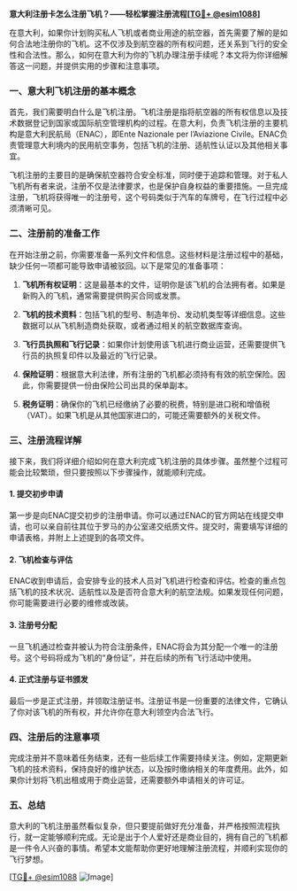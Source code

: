 **意大利注册卡怎么注册飞机？——轻松掌握注册流程[[TG💪+ @esim1088](https://t.me/s/esim1088)]**

在意大利，如果你计划购买私人飞机或者商业用途的航空器，首先需要了解的是如何合法地注册你的飞机。这不仅涉及到航空器的所有权问题，还关系到飞行的安全性和合法性。那么，如何在意大利为你的飞机办理注册手续呢？本文将为你详细解答这一问题，并提供实用的步骤和注意事项。

### 一、意大利飞机注册的基本概念

首先，我们需要明白什么是飞机注册。飞机注册是指将航空器的所有权信息以及技术数据登记到国家或国际航空管理机构的过程。在意大利，负责飞机注册的主要机构是意大利民航局（ENAC），即Ente Nazionale per l’Aviazione Civile。ENAC负责管理意大利境内的民用航空事务，包括飞机的注册、适航性认证以及其他相关事宜。

飞机注册的主要目的是确保航空器符合安全标准，同时便于追踪和管理。对于私人飞机所有者来说，注册不仅是法律要求，也是保护自身权益的重要措施。一旦完成注册，飞机将获得唯一的注册号，这个号码类似于汽车的车牌号，在飞行过程中必须清晰可见。

### 二、注册前的准备工作

在开始注册之前，你需要准备一系列文件和信息。这些材料是注册过程中的基础，缺少任何一项都可能导致申请被驳回。以下是常见的准备事项：

1. **飞机所有权证明**：这是最基本的文件，证明你是该飞机的合法拥有者。如果是新购入的飞机，通常需要提供购买合同或发票。
   
2. **飞机的技术资料**：包括飞机的型号、制造年份、发动机类型等详细信息。这些数据可以从飞机制造商处获取，或者通过相关的航空数据库查询。

3. **飞行员执照和飞行记录**：如果你计划使用该飞机进行商业运营，还需要提供飞行员的执照复印件以及最近的飞行记录。

4. **保险证明**：根据意大利法律，所有注册的飞机都必须持有有效的航空保险。因此，你需要提供一份由保险公司出具的保单副本。

5. **税务证明**：确保你的飞机已经缴纳了必要的税费，特别是进口税和增值税（VAT）。如果飞机是从其他国家进口的，可能还需要额外的关税文件。

### 三、注册流程详解

接下来，我们将详细介绍如何在意大利完成飞机注册的具体步骤。虽然整个过程可能会比较繁琐，但只要按照以下步骤操作，就能顺利完成。

#### 1. 提交初步申请

第一步是向ENAC提交初步的注册申请。你可以通过ENAC的官方网站在线提交申请，也可以亲自前往其位于罗马的办公室递交纸质文件。提交时，需要填写详细的申请表格，并附上上述提到的各项文件。

#### 2. 飞机检查与评估

ENAC收到申请后，会安排专业的技术人员对飞机进行检查和评估。检查的重点包括飞机的技术状况、适航性以及是否符合意大利的航空法规。如果发现任何问题，你可能需要进行必要的维修或改装。

#### 3. 注册号分配

一旦飞机通过检查并被认为符合注册条件，ENAC将会为其分配一个唯一的注册号。这个号码将成为飞机的“身份证”，并在后续的所有飞行活动中使用。

#### 4. 正式注册与证书颁发

最后一步是正式注册，并领取注册证书。注册证书是一份重要的法律文件，它确认了你对该飞机的所有权，并允许你在意大利领空内合法飞行。

### 四、注册后的注意事项

完成注册并不意味着任务结束，还有一些后续工作需要持续关注。例如，定期更新飞机的技术资料，保持良好的维护状态，以及按时缴纳相关的年度费用。此外，如果你计划将飞机出租或用于商业运营，还需要额外申请相关的许可证。

### 五、总结

意大利的飞机注册虽然看似复杂，但只要提前做好充分准备，并严格按照流程执行，就一定能够顺利完成。无论是出于个人爱好还是商业目的，拥有自己的飞机都是一件令人兴奋的事情。希望本文能帮助你更好地理解注册流程，并顺利实现你的飞行梦想。

[[TG💪+ @esim1088](https://t.me/s/esim1088) ![Image](https://i.postimg.cc/4NQfJmqS/Snipaste-2025-05-13-00-14-12.png)]
